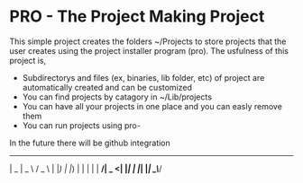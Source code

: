 # PRO - The Project Making Project

This simple project creates the folders ~/Projects to store projects that the user creates using the project installer program (pro). The usfulness of this project is,

- Subdirectorys and files (ex, binaries, lib folder, etc) of project are automatically created and can be customized
- You can find projects by catagory in ~/Lib/projects
- You can have all your projects in one place and you can easly remove them
- You can run projects using pro-<project name>

In the future there will be github integration
 ____  ____   ___  
|  _ \|  _ \ / _ \ 
| |_) | |_) | | | |
|  __/|  _ <| |_| |
|_|   |_| \_\\___/ 
                   
